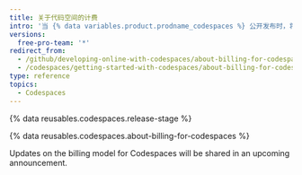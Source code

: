 ```yaml
---
title: 关于代码空间的计费
intro: '当 {% data variables.product.prodname_codespaces %} 公开发布时，将按存储和计算使用情况计费。'
versions:
  free-pro-team: '*'
redirect_from:
  - /github/developing-online-with-codespaces/about-billing-for-codespaces
  - /codespaces/getting-started-with-codespaces/about-billing-for-codespaces
type: reference
topics:
  - Codespaces
---
```


{% data reusables.codespaces.release-stage %}

{% data reusables.codespaces.about-billing-for-codespaces %}

Updates on the billing model for Codespaces will be shared in an upcoming announcement.
